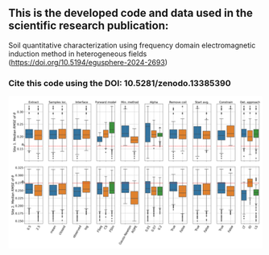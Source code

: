 ## This is the developed code and data used in the scientific research publication: 
Soil quantitative characterization using frequency domain electromagnetic induction method in heterogeneous fields (https://doi.org/10.5194/egusphere-2024-2693)

### Cite this code using the DOI: 10.5281/zenodo.13385390
![Alt text](https://github.com/orbit-ugent/FDEM_quantitative_soil/blob/main/output_images/%5B0.5%2C%202.5%5D_%5Bmean%2Cclosest%5D_%5Bobs%2Clog%5D_%5BFSeq%2CCS%2CFSlin%5D_%5BGN%2CROPE%5D_%5B0.01%2C0.07%2C0.2%5D_%5BT%2CF%5D_%5BT%2CF%5D_%5BT%2CF%5D_detRMSE.png)


